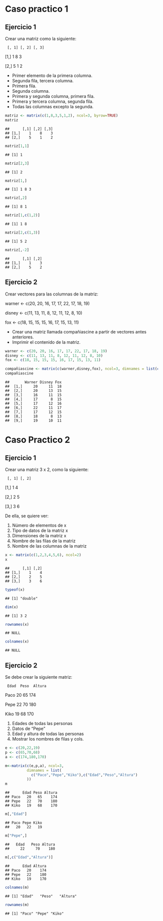 # Caso practico 1

## Ejercicio 1

Crear una matriz como la siguiente:

     [, 1] [, 2] [, 3]

\[1,\] 1 8 3

\[2,\] 5 1 2

-   Primer elemento de la primera columna.
-   Segunda fila, tercera columna.
-   Primera fila.
-   Segunda columna.
-   Primera y segunda columna, primera fila.
-   Primera y tercera columna, segunda fila.
-   Todas las columnas excepto la segunda.

``` r
matriz <- matrix(c(1,8,3,5,1,2), ncol=3, byrow=TRUE)
matriz
```

    ##      [,1] [,2] [,3]
    ## [1,]    1    8    3
    ## [2,]    5    1    2

``` r
matriz[1,1]
```

    ## [1] 1

``` r
matriz[2,3]
```

    ## [1] 2

``` r
matriz[1,]
```

    ## [1] 1 8 3

``` r
matriz[,2]
```

    ## [1] 8 1

``` r
matriz[1,c(1,2)]
```

    ## [1] 1 8

``` r
matriz[2,c(1,3)]
```

    ## [1] 5 2

``` r
matriz[,-2]
```

    ##      [,1] [,2]
    ## [1,]    1    3
    ## [2,]    5    2

## Ejercicio 2

Crear vectores para las columnas de la matriz:

warner \<- c(20, 20, 16, 17, 17, 22, 17, 18, 19)

disney \<- c(11, 13, 11, 8, 12, 11, 12, 8, 10)

fox \<- c(18, 15, 15, 15, 16, 17, 15, 13, 11)

-   Crear una matriz llamada compañiascine a partir de vectores antes
    anteriores.
-   Imprimir el contenido de la matriz.

``` r
warner <- c(20, 20, 16, 17, 17, 22, 17, 18, 19)
disney <- c(11, 13, 11, 8, 12, 11, 12, 8, 10)
fox <- c(18, 15, 15, 15, 16, 17, 15, 13, 11)

compañiascine <- matrix(c(warner,disney,fox), ncol=3, dimnames = list(c(),c("Warner","Disney","Fox")))
compañiascine
```

    ##       Warner Disney Fox
    ##  [1,]     20     11  18
    ##  [2,]     20     13  15
    ##  [3,]     16     11  15
    ##  [4,]     17      8  15
    ##  [5,]     17     12  16
    ##  [6,]     22     11  17
    ##  [7,]     17     12  15
    ##  [8,]     18      8  13
    ##  [9,]     19     10  11

# Caso Practico 2

## Ejercicio 1

Crear una matriz 3 x 2, como la siguiente:

     [, 1] [, 2] 

\[1,\] 1 4

\[2,\] 2 5

\[3,\] 3 6

De ella, se quiere ver:

1.  Número de elementos de x
2.  Tipo de datos de la matriz x
3.  Dimensiones de la matriz x
4.  Nombre de las filas de la matriz
5.  Nombre de las columnas de la matriz

``` r
x <- matrix(c(1,2,3,4,5,6), ncol=2)
x
```

    ##      [,1] [,2]
    ## [1,]    1    4
    ## [2,]    2    5
    ## [3,]    3    6

``` r
typeof(x)
```

    ## [1] "double"

``` r
dim(x)
```

    ## [1] 3 2

``` r
rownames(x)
```

    ## NULL

``` r
colnames(x)
```

    ## NULL

## Ejercicio 2

Se debe crear la siguiente matriz:

     Edad  Peso  Altura  

Paco 20 65 174

Pepe 22 70 180

Kiko 19 68 170

1.  Edades de todas las personas
2.  Datos de “Pepe”
3.  Edad y altura de todas las personas
4.  Mostrar los nombres de filas y cols.

``` r
e <- c(20,22,19)
p <- c(65,70,68)
a <- c(174,180,170)

m<-matrix(c(e,p,a), ncol=3,
          dimnames = list(
            c("Paco","Pepe","Kiko"),c("Edad","Peso","Altura")
          ))
m
```

    ##      Edad Peso Altura
    ## Paco   20   65    174
    ## Pepe   22   70    180
    ## Kiko   19   68    170

``` r
m[,"Edad"]
```

    ## Paco Pepe Kiko 
    ##   20   22   19

``` r
m["Pepe",]
```

    ##   Edad   Peso Altura 
    ##     22     70    180

``` r
m[,c("Edad","Altura")]
```

    ##      Edad Altura
    ## Paco   20    174
    ## Pepe   22    180
    ## Kiko   19    170

``` r
colnames(m)
```

    ## [1] "Edad"   "Peso"   "Altura"

``` r
rownames(m)
```

    ## [1] "Paco" "Pepe" "Kiko"
